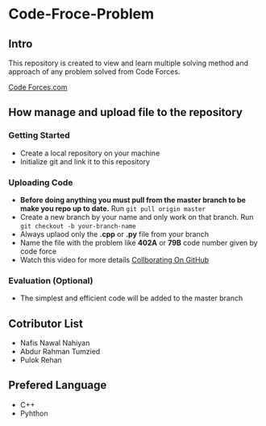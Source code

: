 # Code-Froce-Problem

## Intro ##

This repository is created to view and learn multiple solving method and approach of any problem solved from Code Forces. 

[Code Forces.com](https://codeforces.com/problemset "Code Forces.com")

## How manage and upload file to the repository #

### Getting Started ###

- Create a local repository on your machine 
- Initialize git and link it to this repository 
  
### Uploading Code ###

- **Before doing anything you must pull from the master
  branch to be make you repo up to date.**
  Run `git pull origin master`
- Create a new branch by your name and only work on that branch.
  Run `git checkout -b your-branch-name`
- Always uplaod only the **.cpp** or **.py** file from your branch 
- Name the file with the problem like **402A** or **79B** code number given by     code force 
- Watch this video for more details [Collborating On GitHub](https://www.youtube.com/watch?v=4UTSEKzsSvM "Collborating On GitHub")

### Evaluation (Optional) ###

- The simplest and efficient code will be added to the master branch

  
## Cotributor List ##

- Nafis Nawal Nahiyan 
- Abdur Rahman Tumzied 
- Pulok Rehan 


## Prefered Language ##

- C++ 
- Pyhthon 




